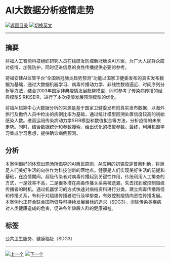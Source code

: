 # AI大数据分析疫情走势

[![返回目录](http://img.shields.io/badge/点击-返回目录-875A7B.svg?style=flat&colorA=8F8F8F)](/)
[![切换英文](http://img.shields.io/badge/切换-英文-875A7B.svg?style=flat&colorA=8F8F8F)](https://doc.shanghaiopen.org.cn/case/3/en_3.html)

----------

## 摘要

荷福人工智能科技组织研究人员在线研发防控新冠肺炎AI方案，为广大人民群众应对疫情、加强防护，同时促进信息的良性传播提供必要的参考。

荷福安建AI监管平台“全国新冠肺炎趋势预测”功能以国家卫健委发布的真实发布数据为基础，通过大数据机器学习、病毒传播动力学、非线性数值逼近、时间序列分析等方法，结合2003年国家非典疫情发展趋势模型，同时参考了传染病传播的经典模型SIR和SEIR，进行了本次疫情发展预测模型的优化。

荷福AI超算中心大数据分析的来源是基于国家卫健委发布的真实发布数据，以海外旅行及撤侨人员中检出的病例比率为基础，通过统计模型回溯处置信度较高的初始感染人数。进而运用传染病动力学SEIR模型和数值拟合等方法，分析疫情的未来走势。同时，结合数据统计和参数搜索，给出优化的模型参数。最终，利用机器学习集成学习思想，提供确诊病例预测。


## 分析

本案例很好的体现出商汤所倡导的AI惠民原则，AI应用的初衷应是普惠利他，将满足人们美好生活的向往作为科技创新的落地点。健康是人们实现美好生活的前提和基础，在疫情期间，超级传染者对病毒传播起到关键性作用，传统利用人工排查的方式，一是效率不高，二是很多潜在病毒传播关系易被遗漏，失去找到或控制超级传播者的时机。通过机器学习的方式快速对病档资料进行分类，建立病毒传播路径和传播关系，有利于对超级传播者进行及早排查，有效控制疫情向恶性传播发展。本案例也正符合联合国所倡导可持续发展目标的追求（SDG3），消除传染类疾病对人类健康造成的危害，促进各年龄段人群的健康福祉。





## 标签

公共卫生服务、健康福祉（SDG3）



----------

 [![上一个](http://img.shields.io/badge/查看-上一个-875A7B.svg?style=flat&colorA=8F8F8F)](https://doc.shanghaiopen.org.cn/case/3/3.html)
 [![下一个](http://img.shields.io/badge/查看-下一个-875A7B.svg?style=flat&colorA=8F8F8F)](https://doc.shanghaiopen.org.cn/case/3/5.html)
